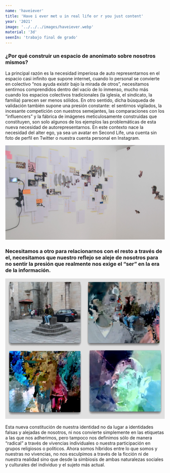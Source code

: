 ```yaml
---
name: 'haveiever' 
title: 'Have i ever met u in real life or r you just content'
year: '2021'
image: '../../../images/haveiever.webp'
material: '3d'
seenIn: 'trabajo final de grado'
---
```

<h3>¿Por qué construir un espacio de anonimato sobre nosotros mismos? </h3>

La principal razón es la necesidad imperiosa de auto representarnos en el espacio casi infinito que supone internet, cuando lo personal se convierte en colectivo “nos ayuda existir bajo la mirada de otros”, necesitamos sentirnos comprendidos dentro del vacío de lo inmenso, mucho más cuando los espacios colectivos tradicionales (la iglesia, el sindicato, la familia) parecen ser menos sólidos. En otro sentido, dicha búsqueda de validación también supone una presión constante: el sentirnos vigilados, la incesante competición con nuestros semejantes, las comparaciones con los “influencers” y la fábrica de imágenes meticulosamente construidas que constituyen, son solo algunos de los ejemplos las problemáticas de esta nueva necesidad de autorepresentarnos. En este contexto nace la necesidad del alter ego, ya sea un avatar en Second Life, una cuenta sin foto de perfil en Twitter o nuestra cuenta personal en Instagram.

![haviever instalation](../../../../public/images/porflolio-4.jpg)

<h3>Necesitamos a otro para relacionarnos con el resto a través de el, necesitamos que nuestro reflejo se aleje de nosotros para no sentir la presión que realmente nos exige el “ser” en la era de la información.</h3>



![alt text](<../../../../public/images/fototfg3 copia.webp>)

Esta nueva constitución de nuestra identidad no da lugar a identidades falsas y alejadas de nosotros, ni nos convierte simplemente en las etiquetas a las que nos adherimos, pero tampoco nos definimos sólo de manera “radical” a través de vivencias individuales o nuestra participación en grupos religiosos o políticos. Ahora somos híbridos entre lo que somos y nuestras no vivencias, no nos esculpimos a través de la ficción ni de nuestra realidad sino que desde la simbiosis de ambas naturalezas sociales y culturales del individuo y el sujeto más actual.